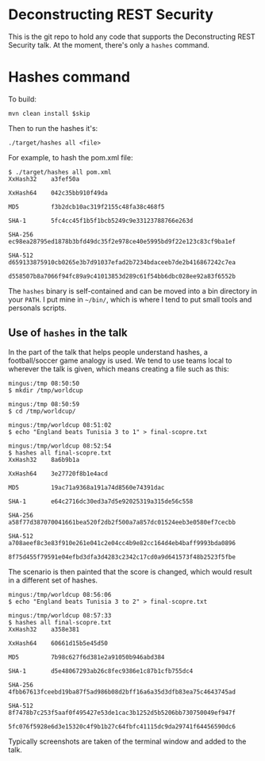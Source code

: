 # Deconstructing REST Security

This is the git repo to hold any code that supports the Deconstructing REST Security talk.  At the moment, there's only a `hashes` command.

# Hashes command

To build:

    mvn clean install $skip

Then to run the hashes it's:

    ./target/hashes all <file>

For example, to hash the pom.xml file:

    $ ./target/hashes all pom.xml
    XxHash32    a3fef50a
    
    XxHash64    042c35bb910f49da
    
    MD5         f3b2dcb10ac319f2155c48fa38c468f5
    
    SHA-1       5fc4cc45f1b5f1bcb5249c9e33123788766e263d
    
    SHA-256     ec98ea28795ed1878b3bfd49dc35f2e978ce40e5995bd9f22e123c83cf9ba1ef
    
    SHA-512     d659133875910cb0265e3b7d91037efad2b7234bdaceeb7de2b416867242c7ea
                d558507b8a7066f94fc89a9c41013853d289c61f54bb6dbc028ee92a83f6552b
    
The `hashes` binary is self-contained and can be moved into a bin directory in your `PATH`.  I put mine in `~/bin/`, which is where I tend to put small tools and personals scripts.

## Use of `hashes` in the talk

In the part of the talk that helps people understand hashes, a football/soccer game analogy is used.  We tend to use teams local to wherever the talk is given, which means creating a file such as this:

    mingus:/tmp 08:50:50 
    $ mkdir /tmp/worldcup
    
    mingus:/tmp 08:50:59 
    $ cd /tmp/worldcup/
    
    mingus:/tmp/worldcup 08:51:02 
    $ echo "England beats Tunisia 3 to 1" > final-scopre.txt
    
    mingus:/tmp/worldcup 08:52:54 
    $ hashes all final-scopre.txt 
    XxHash32    8a6b9b1a
    
    XxHash64    3e27720f8b1e4acd
    
    MD5         19ac71a9368a191a74d8560e74391dac
    
    SHA-1       e64c2716dc30ed3a7d5e92025319a315de56c558
    
    SHA-256     a58f77d387070041661bea520f2db2f500a7a857dc01524eeb3e0580ef7cecbb
    
    SHA-512     a708aeef8c3e83f910e261e041c2e04cc4b9e82cc164d4eb4baff9993bda0896
                8f75d455f79591e04efbd3dfa3d4283c2342c17cd0a9d641573f48b2523f5fbe

The scenario is then painted that the score is changed, which would result in a different set of hashes.

    mingus:/tmp/worldcup 08:56:06 
    $ echo "England beats Tunisia 3 to 2" > final-scopre.txt
    
    mingus:/tmp/worldcup 08:57:33 
    $ hashes all final-scopre.txt 
    XxHash32    a358e381
    
    XxHash64    60661d15b5e45d50
    
    MD5         7b98c627f6d381e2a91050b946abd384
    
    SHA-1       d5e48067293ab26c8fec9386e1c87b1cfb755dc4
    
    SHA-256     4fbb67613fceebd19ba87f5ad986b08d2bff16a6a35d3dfb83ea75c4643745ad
    
    SHA-512     8f7478b7c253f5aaf0f495427e53de1cac3b1252d5b5206bb730750049ef947f
                5fc076f5928e6d3e15320c4f9b1b27c64fbfc41115dc9da29741f64456590dc6

Typically screenshots are taken of the terminal window and added to the talk.

